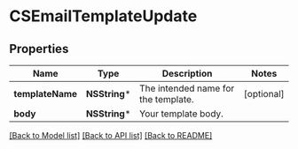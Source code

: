 # CSEmailTemplateUpdate

## Properties
Name | Type | Description | Notes
------------ | ------------- | ------------- | -------------
**templateName** | **NSString*** | The intended name for the template. | [optional] 
**body** | **NSString*** | Your template body. | 

[[Back to Model list]](../README.md#documentation-for-models) [[Back to API list]](../README.md#documentation-for-api-endpoints) [[Back to README]](../README.md)


